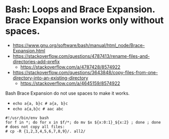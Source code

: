 # Bash: Loops and Brace Expansion. Brace Expansion works only without spaces.


- https://www.gnu.org/software/bash/manual/html_node/Brace-Expansion.html
- https://stackoverflow.com/questions/4787413/rename-files-and-directories-add-prefix
    - https://stackoverflow.com/a/4787428/8574922
- https://stackoverflow.com/questions/3643848/copy-files-from-one-directory-into-an-existing-directory
    - https://stackoverflow.com/a/4645159/8574922

Bash Brace Expansion do not use spaces to make it works.
- `echo a{a, b}c # a{a, b}c`
- `echo a{a,b}c # aac abc`

```Shell
#!/usr/bin/env bash
for f in *; do for x in $f/*; do mv $x ${x:0:1}_${x:2} ; done ; done
# does not copy all files:
# cp -R {1,2,3,4,5,6,7,8,9}/. all2/
```